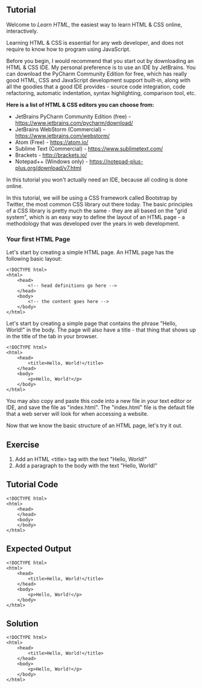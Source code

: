 Tutorial
--------

Welcome to *Learn HTML*, the easiest way to learn HTML & CSS online, interactively.
    
Learning HTML & CSS is essential for any web developer, and does not require to know how to program using JavaScript.
 
Before you begin, I would recommend that you start out by downloading an HTML & CSS IDE. My personal preference
is to use an IDE by JetBrains. You can download the PyCharm Community Edition for free, which has really good HTML, 
CSS and JavaScript development support built-in, along with all the goodies that a good IDE provides - source code
integration, code refactoring, automatic indentation, syntax highlighting, comparison tool, etc. 

**Here is a list of HTML & CSS editors you can choose from:**

* JetBrains PyCharm Community Edition (free) - https://www.jetbrains.com/pycharm/download/
* JetBrains WebStorm (Commercial) - https://www.jetbrains.com/webstorm/
* Atom (Free) - https://atom.io/
* Sublime Text (Commercial) - https://www.sublimetext.com/
* Brackets - http://brackets.io/
* Notepad++ (Windows only) - https://notepad-plus-plus.org/download/v7.html

In this tutorial you won't actually need an IDE, because all coding is done online.

In this tutorial, we will be using a CSS framework called Bootstrap by Twitter, the most common CSS library out there 
today. The basic principles of a CSS library is pretty much the same - they are all based on the "grid system", 
which is an easy way to define the layout of an HTML page - a methodology that was developed over the years in web 
development.

### Your first HTML Page

Let's start by creating a simple HTML page. An HTML page has the following basic layout:

    <!DOCTYPE html>
    <html>
        <head>
            <!-- head definitions go here -->
        </head>
        <body>
            <!-- the content goes here -->
        </body>
    </html>

Let's start by creating a simple page that contains the phrase "Hello, World!" in the body. The page will also have 
a title - that thing that shows up in the title of the tab in your browser.

    <!DOCTYPE html>
    <html>
        <head>
            <title>Hello, World!</title>
        </head>
        <body>
            <p>Hello, World!</p>
        </body>
    </html>

You may also copy and paste this code into a new file in your text editor or IDE, and save the file as "index.html". The
"index.html" file is the default file that a web server will look for when accessing a website.

Now that we know the basic structure of an HTML page, let's try it out. 

Exercise
--------
1. Add an HTML &lt;title&gt; tag with the text "Hello, World!"
2. Add a paragraph to the body with the text "Hello, World!"

Tutorial Code
-------------

    <!DOCTYPE html>
    <html>
        <head>
        </head>
        <body>
        </body>
    </html>
    
Expected Output
---------------

    <!DOCTYPE html>
    <html>
        <head>
            <title>Hello, World!</title>
        </head>
        <body>
            <p>Hello, World!</p>
        </body>
    </html>

Solution
--------

    <!DOCTYPE html>
    <html>
        <head>
            <title>Hello, World!</title>
        </head>
        <body>
            <p>Hello, World!</p>
        </body>
    </html>
